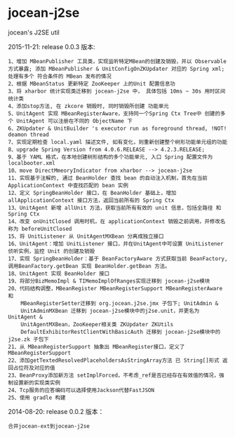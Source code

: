 jocean-j2se
===========

jocean's J2SE util

2015-11-21: release 0.0.3 版本:
    
    1、增加 MBeanPublisher 工具类，实现监听特定MBean的创建及销毁，并以 Observable 方式暴露; 添加 MBeanPublisher & UnitConfigOnZKUpdater 对应的 Spring xml; 处理有多个 符合条件的 MBean 发布的情况
    2、根据 MBeanStatus 更新特定 ZooKeeper 上的Unit 配置信息功
    3、将 xharbor 统计实现类迁移到 jocean-j2se 中， 具体包括 10ms ~ 30s 用时区间统计类 
    4、添加stop方法, 在 zkcore 销毁时, 同时销毁所创建 功能单元
    5、UnitAgent 实现 MBeanRegisterAware，支持同一个Spring Ctx Tree中 创建的多个 UnitAgent 可以注册在不同的 ObjectName 下
    6、ZKUpdater & UnitBuilder 's executor run as foreground thread, !NOT! deamon thread
    7、实现定期检查 local.yaml 描述文件, 如有变化，则重新创建整个树形功能单元组的功能
    8、upgrade Spring Version from 4.0.6.RELEASE --> 4.2.3.RELEASE;
    9、基于 YAML 格式，在本地创建树形结构的多个功能单元, 入口 Spring 配置文件为 localbooter.xml 
    10、move DirectMmeoryIndicator from xharbor --> jocean-j2se
    11、实现基于注解的, 通过 BeanHolder 查找 bean 的自动注入机制，首先在当前 ApplicationContext 中查找匹配的 bean 实例
    12、定义 SpringBeanHolder 接口，在 BeanHolder 基础上，增加 allApplicationContext 接口方法，返回当前所有的 Spring Ctx
    13、UnitAgent 新增 allUnit 方法，获取当前所有有效的 unit 信息，包括全路径 和 Spring Ctx
    14、改变 onUnitClosed 调用时机，在 applicationContext 销毁之前调用，并修改名称为 beforeUnitClosed
    15、将 UnitListener 从 UnitAgentMXBean 分离成独立接口
    16、UnitAgent：增加 UnitListener 接口，并在UnitAgent中可设置 UnitListener 侦听实例，监控 Unit 的创建及销毁
    17、实现 SpringBeanHolder：基于 BeanFactoryAware 方式获取当前 BeanFactory, 调用BeanFactory.getBean 实现 BeanHolder.getBean 方法。
    18、UnitAgent 实现 BeanHolder 接口
    19、将部分BizMemoImpl & TIMemoImplOfRanges实现迁移到 jocean-j2se模块
    20、代码结构调整，MBeanRegister MBeanRegisterSupport MBeanRegisterAware 和
        MBeanRegisterSetter迁移到 org.jocean.j2se.jmx 子包下; UnitAdmin &
        UnitAdminMXBean 迁移到 jocean-j2se模块中的j2se.unit，并更名为 UnitAgent &
        UnitAgentMXBean，ZooKeeper相关类 ZKUpdater ZKUtils
        DefaultExhibitorRestClientWithBasicAuth 迁移到 jocean-j2se模块中的 j2se.zk 子包下
    21、从 MBeanRegisterSupport 抽象出 MBeanRegister接口，定义了 MBeanRegisterSupport
    22、添加getTextedResolvedPlaceholdersAsStringArray方法 已 String[]形式 返回占位符及对应的值
    23、BeanProxy添加新方法 setImplForced，不考虑_ref是否已经存在有效值的情况，强制设置新的实现类实例
    24、Tcp服务的应答编码可以选择使用Jackson代替FastJSON
    25、使用 gradle 构建

2014-08-20: release 0.0.2 版本：
    
    合并jocean-ext到jocean-j2se